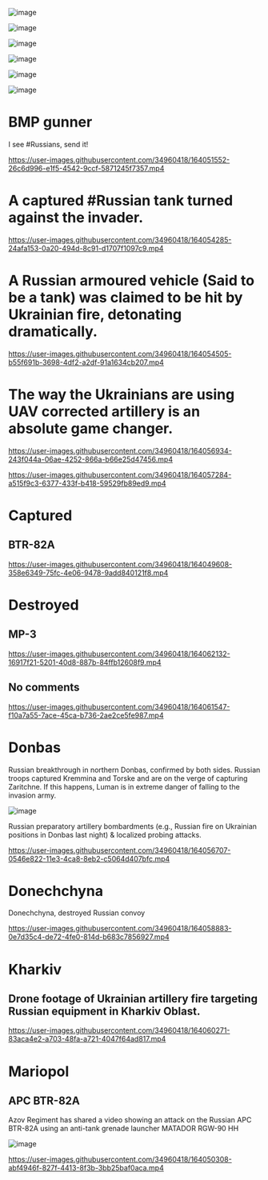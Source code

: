 ![image](https://user-images.githubusercontent.com/34960418/164051041-132de59c-1498-46b0-b0d7-21ce059bae24.png)

![image](https://user-images.githubusercontent.com/34960418/164055573-1bd7f78e-8378-40b1-bd3d-c74f15e8d570.png)

![image](https://user-images.githubusercontent.com/34960418/164061653-5f9c561d-6df3-4a65-8a26-1e39c419991f.png)

![image](https://user-images.githubusercontent.com/34960418/164063056-82d29608-3b41-4334-8c45-8f8172ad28ba.png)

![image](https://user-images.githubusercontent.com/34960418/164056144-0258c97d-3912-4373-88e6-d1258b94d223.png)

![image](https://user-images.githubusercontent.com/34960418/164063171-df82bae2-2699-4d0e-8475-ed6effd38f49.png)


# BMP gunner

I see #Russians, send it!

https://user-images.githubusercontent.com/34960418/164051552-26c6d996-e1f5-4542-9ccf-5871245f7357.mp4


# A captured #Russian tank turned against the invader.

https://user-images.githubusercontent.com/34960418/164054285-24afa153-0a20-494d-8c91-d1707f1097c9.mp4


# A Russian armoured vehicle (Said to be a tank) was claimed to be hit by Ukrainian fire, detonating dramatically.

https://user-images.githubusercontent.com/34960418/164054505-b55f691b-3698-4df2-a2df-91a1634cb207.mp4


# The way the Ukrainians are using UAV corrected artillery is an absolute game changer.

https://user-images.githubusercontent.com/34960418/164056934-243f044a-06ae-4252-866a-b66e25d47456.mp4

https://user-images.githubusercontent.com/34960418/164057284-a515f9c3-6377-433f-b418-59529fb89ed9.mp4


# Captured

## BTR-82A

https://user-images.githubusercontent.com/34960418/164049608-358e6349-75fc-4e06-9478-9add840121f8.mp4


# Destroyed

## MP-3

https://user-images.githubusercontent.com/34960418/164062132-16917f21-5201-40d8-887b-84ffb12608f9.mp4





## No comments

https://user-images.githubusercontent.com/34960418/164061547-f10a7a55-7ace-45ca-b736-2ae2ce5fe987.mp4



# Donbas

Russian breakthrough in northern Donbas, confirmed by both sides. Russian troops captured Kremmina and Torske and are on the verge of capturing Zaritchne. If this happens, Luman is in extreme danger of falling to the invasion army.

![image](https://user-images.githubusercontent.com/34960418/164050677-8f7ce03e-6fdc-4adb-a72e-cd829cfb1379.png)


Russian preparatory artillery bombardments (e.g., Russian fire on Ukrainian positions in Donbas last night) & localized probing attacks.

https://user-images.githubusercontent.com/34960418/164056707-0546e822-11e3-4ca8-8eb2-c5064d407bfc.mp4


# Donechchyna

Donechchyna, destroyed Russian convoy

https://user-images.githubusercontent.com/34960418/164058883-0e7d35c4-de72-4fe0-814d-b683c7856927.mp4


# Kharkiv

## Drone footage of Ukrainian artillery fire targeting Russian equipment in Kharkiv Oblast.

https://user-images.githubusercontent.com/34960418/164060271-83aca4e2-a703-48fa-a721-4047f64ad817.mp4





# Mariopol

## APC BTR-82A

Azov Regiment has shared a video showing an attack on the Russian APC BTR-82A using an anti-tank grenade launcher MATADOR RGW-90 HH 

![image](https://user-images.githubusercontent.com/34960418/164050438-2d26aaf9-8e9b-4e70-8c7a-e26f4a0ad65a.png)

https://user-images.githubusercontent.com/34960418/164050308-abf4946f-827f-4413-8f3b-3bb25baf0aca.mp4


